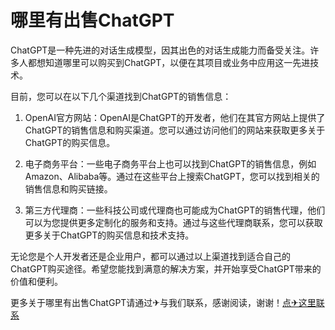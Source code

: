 # 哪里有出售ChatGPT

ChatGPT是一种先进的对话生成模型，因其出色的对话生成能力而备受关注。许多人都想知道哪里可以购买到ChatGPT，以便在其项目或业务中应用这一先进技术。

目前，您可以在以下几个渠道找到ChatGPT的销售信息：

1. OpenAI官方网站：OpenAI是ChatGPT的开发者，他们在其官方网站上提供了ChatGPT的销售信息和购买渠道。您可以通过访问他们的网站来获取更多关于ChatGPT的购买信息。

2. 电子商务平台：一些电子商务平台上也可以找到ChatGPT的销售信息，例如Amazon、Alibaba等。通过在这些平台上搜索ChatGPT，您可以找到相关的销售信息和购买链接。

3. 第三方代理商：一些科技公司或代理商也可能成为ChatGPT的销售代理，他们可以为您提供更多定制化的服务和支持。通过与这些代理商联系，您可以获取更多关于ChatGPT的购买信息和技术支持。

无论您是个人开发者还是企业用户，都可以通过以上渠道找到适合自己的ChatGPT购买途径。希望您能找到满意的解决方案，并开始享受ChatGPT带来的价值和便利。

更多关于哪里有出售ChatGPT请通过✈与我们联系，感谢阅读，谢谢！[点✈这里联系](https://sms.k02.cc)